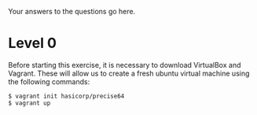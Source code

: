 Your answers to the questions go here.

# Level 0

Before starting this exercise, it is necessary to download VirtualBox and Vagrant. These will allow us to create a fresh ubuntu virtual machine using the following commands:

```
$ vagrant init hasicorp/precise64
$ vagrant up 
```

